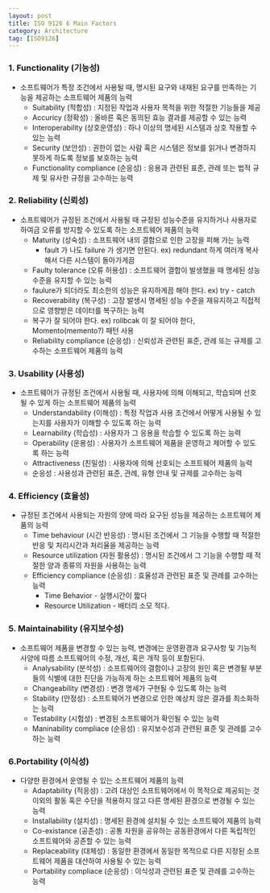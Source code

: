 ```yaml
---
layout: post
title: ISO 9126 6 Main Factors
category: Architecture
tag: [ISO9126]
---
```


### 1. Functionality (기능성)
- 소프트웨어가 특정 조건에서 사용될 때, 명시된 요구와 내재된 요구를 만족하는 기능을 제공하는 소프트웨어 제품의 능력
  - Suitability (적합성) : 지정된 작업과 사용자 목적을 위한 적절한 기능들을 제공
  - Accuricy (정확성) : 올바른 혹은 동의된 효능 결과를 제공할 수 있는 능력
  - Interoperability (상호운영성) : 하나 이상의 명세된 시스템과 상호 작용할 수 있는 능력
  - Security (보안성) : 권한이 없는 사람 혹은 시스템은 정보를 읽거나 변경하지 못하게 하도록 정보를 보호하는 능력
  - Functionality compliance (순응성) : 응용과 관련된 표준, 관례 또는 법적 규제 및 유사한 규정을 고수하는 능력

### 2. Reliability (신뢰성)
- 소프트웨어가 규정된 조건에서 사용될 때 규정된 성능수준을 유지하거나 사용자로 하여금 오류를 방지할 수 있도록 하는 소프트웨어 제품의 능력
  - Maturity (성숙성) : 소프트웨어 내의 결함으로 인한 고장을 피해 가는 능력
    - fault 가 나도 failure 가 생기면 안된다.
      ex) redundant 하게 여러개 복사해서 다른 시스템이 돌아가게끔
  -  Faulty tolerance (오류 허용성) : 소프트웨어 결합이 발생했을 때 명세된 성능 수준을 유지할 수 있는 능력
    - faulure가 되더라도 최소한의 성능은 유지하게끔 해야 한다.
      ex) try - catch
  -  Recoverability (복구성) : 고장 발생시 명세된 성능 수준을 재유지하고 직접적으로 영향받은 데이터를 복구하는 능력
    - 복구가 잘 되어야 한다.
      ex) rollbcak 이 잘 되어야 한다, Momento(memento?) 패턴 사용
  -  Reliability compliance (순응성) : 신뢰성과 관련된 표준, 관례 또는 규제를 고수하는 소프트웨어 제품의 능력


### 3. Usability (사용성)
- 소프트웨어가 규정된 조건에서 사용될 때, 사용자에 의해 이해되고, 학습되며 선호될 수 있게 하는 소프트웨어 제품의 능력
  - Understandability (이해성) : 특정 작업과 사용 조건에서 어떻게 사용될 수 있는지를 사용자가 이해할 수 있도록 하는 능력
  - Learnability (학습성) : 사용자가 그 응용을 학습할 수 있도록 하는 능력
  - Operability (운용성) : 사용자가 소프트웨어 제품을 운영하고 제어할 수 있도록 하는 능력
  - Attractiveness (친밀성) : 사용자에 의해 선호되는 소프트웨어 제품의 능력
  - 순응성 : 사용성과 관련된 표준, 관례, 유형 안내 및 규제를 고수하는 능력 

### 4. Efficiency (효율성)
- 규정된 조건에서 사용되는 자원의 양에 따라 요구된 성능을 제공하는 소프트웨어 제품의 능력
  - Time behaviour (시간 반응성) : 명시된 조건에서 그 기능을 수행할 때 적절한 반응 및 처리시간과 처리율을 제공하는 능력
  - Resource utilization (자원 활용성) : 명시된 조건에서 그 기능을 수행할 때 적절한 양과 종류의 자원을 사용하는 능력
  - Efficiency compliance (순응성) : 효율성과 관련된 표준 및 관례를 고수하는 능력
    - Time Behavior  - 실행시간이 짧다
    - Resource Utilization - 배터리 소모 적다.

### 5. Maintainability (유지보수성)
- 소프트웨어 제품을 변경할 수 있는 능력, 변경에는 운영환경과 요구사항 및 기능적 사양에 따름 소프트웨어의 수정, 개선, 혹은 개작 등이 포함된다.
  - Analysability (분석성) : 소프트웨어의 결함이나 고장의 원인 혹은 변경될 부분들의 식별에 대한 진단을 가능하게 하는 소프트웨어 제품의 능력
  - Changeability (변경성) : 변경 명세가 구현될 수 있도록 하는 능력
  - Stability (안정성) : 소프트웨어가 변경으로 인한 예상치 않은 결과를 최소화하는 능력
  - Testability (시험성) : 변경된 소프트웨어가 확인될 수 있는 능력
  - Maninability compliace (순응성) : 유지보수성과 관련된 표준 및 관례를 고수하는 능력

### 6.Portability (이식성)
- 다양한 환경에서 운영될 수 있는 소프트웨어 제품의 능력
  - Adaptability (적응성) : 고려 대상인 소프트웨어에서 이 목적으로 제공되는 것 이외의 활동 혹은 수단을 적용하지 않고 다른 명세된 환경으로 변경될 수 있는 능력
  - Installability (설치성) : 명세된 환경에 설치될 수 있는 소프트웨어 제품의 능력
  - Co-existance (공존성) : 공통 자원을 공유하는 공동환경에서 다른 독립적인 소프트웨어와 공존할 수 있는 능력
  - Replaceability (대체성) : 동일한 환경에서 동일한 목적으로 다른 지정된 소프트웨어 제품을 대산하여 사용될 수 있는 능력
  - Portability compliace (순응성) : 이식성과 관련된 표준 및 관례를 고수하는 능력

